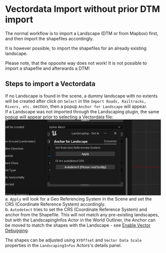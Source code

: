 # Vectordata Import without prior DTM import

The normal workflow is to import a Landscape (DTM or from Mapbox) first, and then import the shapefiles accordingly.

It is however possible, to import the shapefiles for an already existing landscape.  

Please note, that the opposite way does not work! It is not possible to import a shapefile and afterwards a DTM!  

## Steps to import a Vectordata

If no Landscape is found in the scene, a dummy landscape with no extents will be created after click on `Select` in the `Import Roads, Railtracks, Rivers, etc.` section, then a popup `Anchor for Landscape` will appear.  
If a Landscape was not imported through the Landscaping plugin, the same popup will appear prior to selecting a Vectordata file:  
![Shapefile Anchor](_media/ue4_landscaping_anchor.jpg)  
a. `Apply` will look for a Geo Referencing System in the Scene and set the CRS (Coordinate Reference System) accordingly.  
b. `Autodetect` tries to set the CRS (Coordinate Reference System) and anchor from the Shapefile. This will not match any pre-existing landscapes, but with the LandscapingInfos Actor in the World Outliner, the Anchor can be moved to match the shapes with the Landscape - see [Enable Vector Debugging](landscapinginfos.md?id=draw-vector-data-debug).  

The shapes can be adjusted using `XYOffset` and `Vector Data Scale` properties in the `LandscapingInfos` Actors's details panel.  
